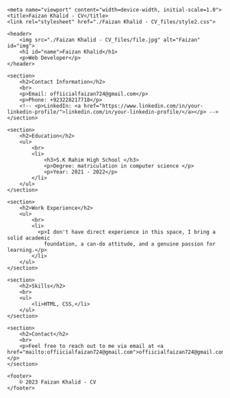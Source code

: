<!DOCTYPE html>
<!-- saved from url=(0049)file:///C:/Users/SHAH/Desktop/project/index2.html -->
<html lang="en"><head><meta http-equiv="Content-Type" content="text/html; charset=UTF-8">
    
    <meta name="viewport" content="width=device-width, initial-scale=1.0">
    <title>Faizan Khalid - CV</title>
    <link rel="stylesheet" href="./Faizan Khalid - CV_files/style2.css">
</head>

<body>

    <header>
        <img src="./Faizan Khalid - CV_files/file.jpg" alt="Faizan" id="img">
        <h1 id="name">Faizan Khalid</h1>
        <p>Web Developer</p>
    </header>

    <section>
        <h2>Contact Information</h2>
        <br>
        <p>Email: offiicialfaizan724@gmail.com</p>
        <p>Phone: +923228217718</p>
        <!-- <p>LinkedIn: <a href="https://www.linkedin.com/in/your-linkedin-profile/">linkedin.com/in/your-linkedin-profile/</a></p> -->
    </section>

    <section>
        <h2>Education</h2>
        <ul>
            <br>
            <li>
                <h3>S.K Rahim High School </h3>
                <p>Degree: matriculation in computer science </p>
                <p>Year: 2021 - 2022</p>
            </li>
        </ul>
    </section>

    <section>
        <h2>Work Experience</h2>
        <ul>
            <br>
            <li>
              <p>I don't have direct experience in this space, I bring a solid academic
                foundation, a can-do attitude, and a genuine passion for learning.</p>
            </li>
        </ul>
    </section>

    <section>
        <h2>Skills</h2>
        <br>
        <ul>
            <li>HTML, CSS,</li>
        </ul>
    </section>

    <section>
        <h2>Contact</h2>
        <br>
        <p>Feel free to reach out to me via email at <a href="mailto:offiicialfaizan724@gmail.com">offiicialfaizan724@gmail.com</a>.</p>
    </section>

    <footer>
        © 2023 Faizan Khalid - CV
    </footer>




</body></html>
